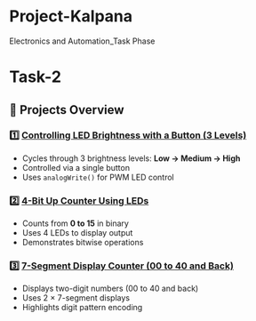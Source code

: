 # Project-Kalpana
Electronics and Automation_Task Phase

# Task-2

## 📁 Projects Overview

### 1️⃣ [Controlling LED Brightness with a Button (3 Levels)](./Project-1-LED)
- Cycles through 3 brightness levels: **Low → Medium → High**
- Controlled via a single button
- Uses `analogWrite()` for PWM LED control

### 2️⃣ [4-Bit Up Counter Using LEDs](./Project-2-4BitCounter)
- Counts from **0 to 15** in binary
- Uses 4 LEDs to display output
- Demonstrates bitwise operations

### 3️⃣ [7-Segment Display Counter (00 to 40 and Back)](./Project-3-7SegmentDisplay)
- Displays two-digit numbers (00 to 40 and back)
- Uses 2 × 7-segment displays
- Highlights digit pattern encoding
